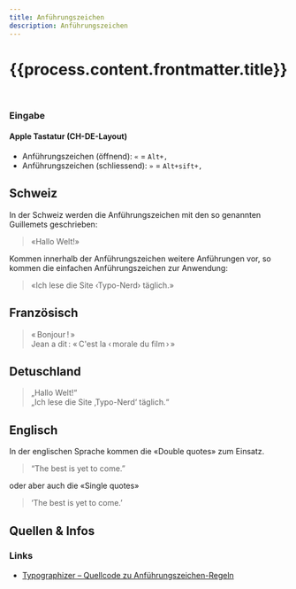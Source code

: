 ```yaml
---
title: Anführungszeichen
description: Anführungszeichen
---
```


<header>

# {{process.content.frontmatter.title}}

</header>



<div class="box">

### Eingabe
#### Apple Tastatur (CH-DE-Layout)
* Anführungszeichen (öffnend): `«` = `Alt+,`
* Anführungszeichen (schliessend): `»` = `Alt+sift+,`

</div>



## Schweiz

In der Schweiz werden die Anführungszeichen mit den so genannten Guillemets geschrieben:
> «Hallo Welt!»

Kommen innerhalb der Anführungszeichen weitere Anführungen vor, so kommen die einfachen Anführungszeichen zur Anwendung:
> «Ich lese die Site ‹Typo-Nerd› täglich.»



## Französisch

> « Bonjour ! »  
> Jean a dit : « C'est la ‹ morale du film › »

## Detuschland
> „Hallo Welt!“  
> „Ich lese die Site ‚Typo-Nerd‘ täglich.“

## Englisch
In der englischen Sprache kommen die «Double quotes» zum Einsatz.
> “The best is yet to come.”

oder aber auch die «Single quotes»

> ‘The best is yet to come.’


## Quellen & Infos

<div class="box">

### Links
* [Typographizer – Quellcode zu Anführungszeichen-Regeln](https://github.com/frankrausch/Typographizer/blob/master/Sources/Typographizer.swift)

</div>
